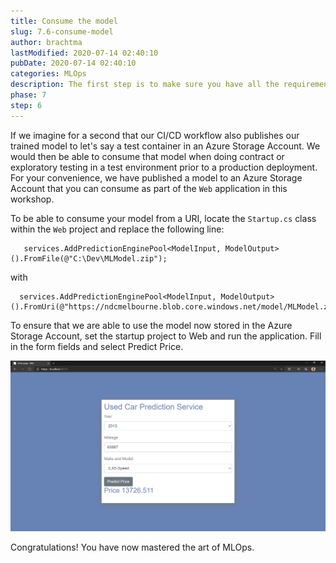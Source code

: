 ```yaml
---
title: Consume the model
slug: 7.6-consume-model
author: brachtma
lastModified: 2020-07-14 02:40:10
pubDate: 2020-07-14 02:40:10
categories: MLOps
description: The first step is to make sure you have all the requirements and to clone the workshop source code.
phase: 7
step: 6
---
```


If we imagine for a second that our CI/CD workflow also publishes our trained model to let's say a test container in an Azure Storage Account. We would then be able to consume that model when doing contract or exploratory testing in a test environment prior to a production deployment. For your convenience, we have published a model to an Azure Storage Account that you can consume as part of the `Web` application in this workshop.

To be able to consume your model from a URI, locate the `Startup.cs` class within the `Web` project and replace the following line:

```
   services.AddPredictionEnginePool<ModelInput, ModelOutput>().FromFile(@"C:\Dev\MLModel.zip");
```

with

```
  services.AddPredictionEnginePool<ModelInput, ModelOutput>().FromUri(@"https://ndcmelbourne.blob.core.windows.net/model/MLModel.zip");
```

To ensure that we are able to use the model now stored in the Azure Storage Account, set the startup project to Web and run the application. Fill in the form fields and select Predict Price.

![Consume the model in web app](./media/7-6-consume-model.png)

Congratulations! You have now mastered the art of MLOps.
